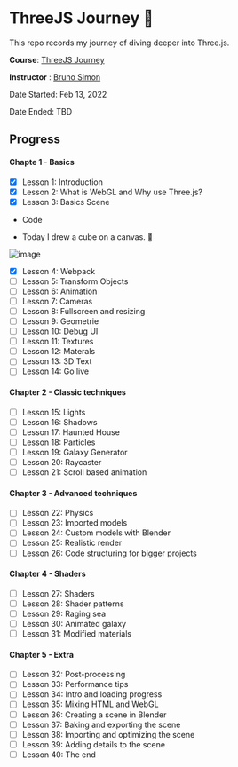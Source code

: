 # ThreeJS Journey 🤩

This repo records my journey of diving deeper into Three.js.

**Course**: [ThreeJS Journey](https://threejs-journey.com/)

**Instructor** : [Bruno Simon](https://bruno-simon.com/)

Date Started: Feb 13, 2022

Date Ended: TBD

## Progress

#### Chapte 1 - Basics
- [x] Lesson 1: Introduction
- [x] Lesson 2: What is WebGL and Why use Three.js?
- [x] Lesson 3: Basics Scene
- Code

- Today I drew a cube on a canvas. 🎉

![image](https://user-images.githubusercontent.com/75382121/154153600-87f5481f-78e5-4697-aace-166cead1d143.png)

- [x] Lesson 4: Webpack
- [ ] Lesson 5: Transform Objects
- [ ] Lesson 6: Animation
- [ ] Lesson 7: Cameras
- [ ] Lesson 8: Fullscreen and resizing
- [ ] Lesson 9: Geometrie
- [ ] Lesson 10: Debug UI
- [ ] Lesson 11: Textures
- [ ] Lesson 12: Materals
- [ ] Lesson 13: 3D Text
- [ ] Lesson 14: Go live

#### Chapter 2 - Classic techniques
- [ ] Lesson 15: Lights
- [ ] Lesson 16: Shadows
- [ ] Lesson 17: Haunted House
- [ ] Lesson 18: Particles
- [ ] Lesson 19: Galaxy Generator
- [ ] Lesson 20: Raycaster
- [ ] Lesson 21: Scroll based animation

#### Chapter 3 - Advanced techniques
- [ ] Lesson 22: Physics
- [ ] Lesson 23: Imported models
- [ ] Lesson 24: Custom models with Blender
- [ ] Lesson 25: Realistic render
- [ ] Lesson 26: Code structuring for bigger projects

#### Chapter 4 - Shaders
- [ ] Lesson 27: Shaders
- [ ] Lesson 28: Shader patterns
- [ ] Lesson 29: Raging sea
- [ ] Lesson 30: Animated galaxy
- [ ] Lesson 31: Modified materials

#### Chapter 5 - Extra
- [ ] Lesson 32: Post-processing
- [ ] Lesson 33: Performance tips
- [ ] Lesson 34: Intro and loading progress
- [ ] Lesson 35: Mixing HTML and WebGL
- [ ] Lesson 36: Creating a scene in Blender
- [ ] Lesson 37: Baking and exporting the scene
- [ ] Lesson 38: Importing and optimizing the scene
- [ ] Lesson 39: Adding details to the scene
- [ ] Lesson 40: The end
